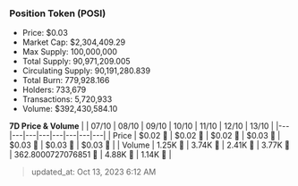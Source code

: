 
  ### Position Token (POSI)
  - Price: $0.03
  - Market Cap: $2,304,409.29
  - Max Supply: 100,000,000
  - Total Supply: 90,971,209.005
  - Circulating Supply: 90,191,280.839
  - Total Burn: 779,928.166
  - Holders: 733,679
  - Transactions: 5,720,933
  - Volume: $392,430,584.10

  **7D Price & Volume**
  | | 07&#x2F;10 | 08&#x2F;10 | 09&#x2F;10 | 10&#x2F;10 | 11&#x2F;10 | 12&#x2F;10 | 13&#x2F;10 |
  |---|---|---|---|---|---|---|---|
  | Price | $0.02 🔻 | $0.02 🚀 | $0.02 🔻 | $0.03 🚀 | $0.03 🚀 | $0.03 🚀 | $0.03 🔻 |
  | Volume | 1.25K 🔻 | 3.74K 🚀 | 2.41K 🔻 | 3.77K 🚀 | 362.8000727076851 🔻 | 4.88K 🚀 | 1.14K 🔻 |

  > updated_at: Oct 13, 2023 6:12 AM
